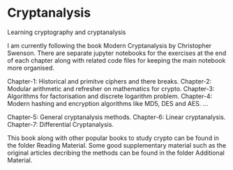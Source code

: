 # Cryptanalysis
Learning cryptography and cryptanalysis

I am currently following the book Modern Cryptanalysis by Christopher Swenson.
There are separate jupyter notebooks for the exercises at the end of each
chapter along with related code files for keeping the main notebook more
organised.

Chapter-1: Historical and primitve ciphers and there breaks.
Chapter-2: Modular arithmetic and refresher on mathematics for crypto.
Chapter-3: Algorithms for factorisation and discrete logarithm problem.
Chapter-4: Modern hashing and encryption algorithms like MD5, DES and AES.
...

Chapter-5: General cryptanalysis methods.
Chapter-6: Linear cryptanalysis.
Chapter-7: Differential Cryptanalysis.

This book along with other popular books to study crypto can be found in the
folder Reading Material. Some good supplementary material such as the original
articles decribing the methods can be found in the folder Additional Material.